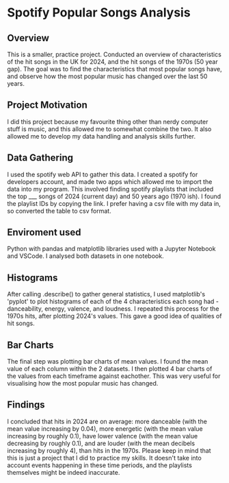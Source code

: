 # Spotify Popular Songs Analysis
## Overview
This is a smaller, practice project. Conducted an overview of characteristics of the hit songs in the UK for 2024, and the hit songs of the 1970s (50 year gap). 
The goal was to find the characteristics that most popular songs have, and observe how the most popular music has changed over the last 50 years.

## Project Motivation
I did this project because my favourite thing other than nerdy computer stuff is music, and this allowed me to somewhat combine the two.
It also allowed me to develop my data handling and analysis skills further.

## Data Gathering
I used the spotify web API to gather this data. I created a spotify for developers account, and made two apps which allowed me to import the data into my program. This involved finding spotify playlists that included the top ___ songs of 2024 (current day) and 50 years ago (1970 ish). I found the playlist IDs by copying the link. I prefer having a csv file with my data in, so converted the table to csv format.

## Enviroment used
Python with pandas and matplotlib libraries used with a Jupyter Notebook and VSCode. I analysed both datasets in one notebook.

## Histograms
After calling .describe() to gather general statistics, I used matplotlib's 'pyplot' to plot histograms of each of the 4 characteristics each song had - danceability, energy, valence, and loudness. I repeated this process for the 1970s hits, after plotting 2024's values. This gave a good idea of qualities of hit songs. 

## Bar Charts
The final step was plotting bar charts of mean values. I found the mean value of each column within the 2 datasets. I then plotted 4 bar charts of the values from each timeframe against eachother. This was very useful for visualising how the most popular music has changed.

## Findings
I concluded that hits in 2024 are on average: more danceable (with the mean value increasing by 0.04), more energetic (with the mean value increasing by roughly 0.1), have lower valence (with the mean value decreasing by roughly 0.1), and are louder (with the mean decibels increasing by roughly 4), than hits in the 1970s. Please keep in mind that this is just a project that I did to practice my skills. It doesn't take into account events happening in these time periods, and the playlists themselves might be indeed inaccurate. 
